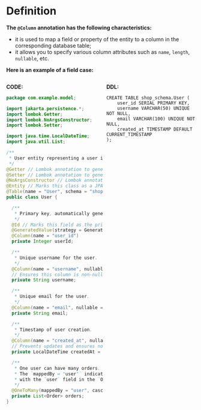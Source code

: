 # Definition
**The `@Column` annotation has the following characteristics:**
- it is used to map a field or property
  of the entity to a column in the corresponding database
  table;
- it allows you to specify various column attributes
  such as `name`, `length`, `nullable`, etc.

**Here is an example of a field case:**
<div style="display: flex; justify-content: space-between; margin: 0 -5px;">
  <div style="width: 50%; margin: 0 5px;">

**CODE:**
```java
package com.example.model;

import jakarta.persistence.*;
import lombok.Getter;
import lombok.NoArgsConstructor;
import lombok.Setter;

import java.time.LocalDateTime;
import java.util.List;

/**
 * User entity representing a user in the shop system.
 */
@Getter // Lombok annotation to generate getter methods
@Setter // Lombok annotation to generate setter methods
@NoArgsConstructor // Lombok annotation to generate a no-args constructor
@Entity // Marks this class as a JPA entity
@Table(name = "User", schema = "shop_schema") // Maps this entity to the "User" table in "shop_schema"
public class User {

  /**
   * Primary key, automatically generated.
   */
  @Id // Marks this field as the primary key
  @GeneratedValue(strategy = GenerationType.IDENTITY) // Specifies auto-incrementing primary key generation
  @Column(name = "user_id")
  private Integer userId;

  /**
   * Unique username for the user.
   */
  @Column(name = "username", nullable = false, unique = true, length = 50)
  // Ensures this column is non-null and unique
  private String username;

  /**
   * Unique email for the user.
   */
  @Column(name = "email", nullable = false, unique = true, length = 100) // Ensures this column is non-null and unique
  private String email;

  /**
   * Timestamp of user creation.
   */
  @Column(name = "created_at", nullable = false, updatable = false)
  // Prevents updates and ensures non-null constraint
  private LocalDateTime createdAt = LocalDateTime.now();

  /**
   * One user can have many orders.
   * The `mappedBy = "user"` indicates that the `Order` entity owns the relationship,
   * with the `user` field in the `Order` entity holding the foreign key reference to `User`.
   */
  @OneToMany(mappedBy = "user", cascade = CascadeType.ALL)
  private List<Order> orders;
}
```

  </div>
  <div style="width: 50%; margin: 0 5px;">

**DDL:**
```
CREATE TABLE shop_schema.User (
    user_id SERIAL PRIMARY KEY,
    username VARCHAR(50) UNIQUE NOT NULL,
    email VARCHAR(100) UNIQUE NOT NULL,
    created_at TIMESTAMP DEFAULT CURRENT_TIMESTAMP
);
```

  </div>
</div>
